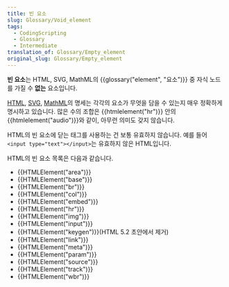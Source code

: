 ```yaml
---
title: 빈 요소
slug: Glossary/Void_element
tags:
  - CodingScripting
  - Glossary
  - Intermediate
translation_of: Glossary/Empty_element
original_slug: Glossary/Empty_element
---
```

**빈 요소**는 HTML, SVG, MathML의 {{glossary("element", "요소")}} 중 자식 노드를 가질 수 **없는** 요소입니다.

[HTML](https://html.spec.whatwg.org/multipage/), [SVG](https://www.w3.org/TR/SVG2/), [MathML](https://www.w3.org/TR/MathML3/)의 명세는 각각의 요소가 무엇을 담을 수 있는지 매우 정확하게 명시하고 있습니다. 많은 수의 조합은 {{htmlelement("hr")}} 안의 {{htmlelement("audio")}}와 같이, 아무런 의미도 갖지 않습니다.

HTML의 빈 요소에 닫는 태그를 사용하는 건 보통 유효하지 않습니다. 예를 들어 `<input type="text"></input>`는 유효하지 않은 HTML입니다.

HTML의 빈 요소 목록은 다음과 같습니다.

- {{HTMLElement("area")}}
- {{HTMLElement("base")}}
- {{HTMLElement("br")}}
- {{HTMLElement("col")}}
- {{HTMLElement("embed")}}
- {{HTMLElement("hr")}}
- {{HTMLElement("img")}}
- {{HTMLElement("input")}}
- {{HTMLElement("keygen")}}(HTML 5.2 초안에서 제거)
- {{HTMLElement("link")}}
- {{HTMLElement("meta")}}
- {{HTMLElement("param")}}
- {{HTMLElement("source")}}
- {{HTMLElement("track")}}
- {{HTMLElement("wbr")}}
